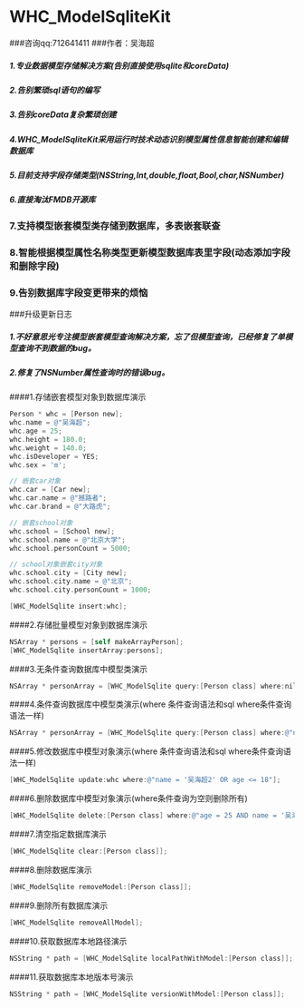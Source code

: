 # WHC_ModelSqliteKit

###咨询qq:712641411
###作者：吴海超

##### 1.专业数据模型存储解决方案(告别直接使用sqlite和coreData)
##### 2.告别繁琐sql语句的编写
##### 3.告别coreData复杂繁琐创建
##### 4.WHC_ModelSqliteKit采用运行时技术动态识别模型属性信息智能创建和编辑数据库
##### 5.目前支持字段存储类型(NSString,Int,double,float,Bool,char,NSNumber)
##### 6.直接淘汰FMDB开源库
### 7.支持模型嵌套模型类存储到数据库，多表嵌套联查
### 8.智能根据模型属性名称类型更新模型数据库表里字段(动态添加字段和删除字段)
### 9.告别数据库字段变更带来的烦恼

###升级更新日志
##### 1.不好意思光专注模型嵌套模型查询解决方案，忘了但模型查询，已经修复了单模型查询不到数据的bug。
##### 2.修复了NSNumber属性查询时的错误bug。

####1.存储嵌套模型对象到数据库演示
```objective-c
Person * whc = [Person new];
whc.name = @"吴海超";
whc.age = 25;
whc.height = 180.0;
whc.weight = 140.0;
whc.isDeveloper = YES;
whc.sex = 'm';

// 嵌套car对象
whc.car = [Car new];
whc.car.name = @"撼路者";
whc.car.brand = @"大路虎";

// 嵌套school对象
whc.school = [School new];
whc.school.name = @"北京大学";
whc.school.personCount = 5000;

// school对象嵌套city对象
whc.school.city = [City new];
whc.school.city.name = @"北京";
whc.school.city.personCount = 1000;

[WHC_ModelSqlite insert:whc];
```

####2.存储批量模型对象到数据库演示
```objective-c
NSArray * persons = [self makeArrayPerson];
[WHC_ModelSqlite insertArray:persons];
```

####3.无条件查询数据库中模型类演示
```objective-c
NSArray * personArray = [WHC_ModelSqlite query:[Person class] where:nil];
```

####4.条件查询数据库中模型类演示(where 条件查询语法和sql where条件查询语法一样)
```objective-c
NSArray * personArray = [WHC_ModelSqlite query:[Person class] where:@"name = '吴海超2' OR age <= 18"];
```

####5.修改数据库中模型对象演示(where 条件查询语法和sql where条件查询语法一样) 
```objective-c
[WHC_ModelSqlite update:whc where:@"name = '吴海超2' OR age <= 18"];
```
####6.删除数据库中模型对象演示(where条件查询为空则删除所有)
```objective-c
[WHC_ModelSqlite delete:[Person class] where:@"age = 25 AND name = '吴海超'"];
```

####7.清空指定数据库演示
```objective-c
[WHC_ModelSqlite clear:[Person class]];
```

####8.删除数据库演示
```objective-c
[WHC_ModelSqlite removeModel:[Person class]];
```

####9.删除所有数据库演示
```objective-c
[WHC_ModelSqlite removeAllModel];
```

####10.获取数据库本地路径演示
```objective-c
NSString * path = [WHC_ModelSqlite localPathWithModel:[Person class]];
```
####11.获取数据库本地版本号演示
```objective-c
NSString * path = [WHC_ModelSqlite versionWithModel:[Person class]];
```
